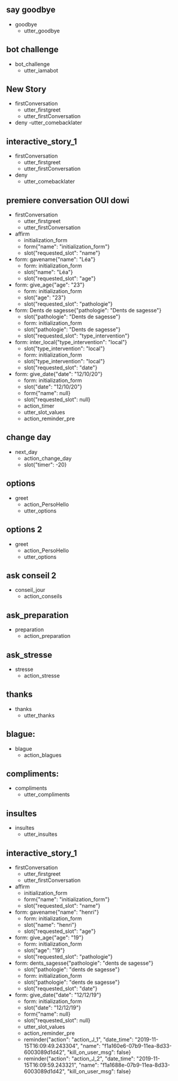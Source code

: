## say goodbye
* goodbye
  - utter_goodbye

## bot challenge
* bot_challenge
  - utter_iamabot


## New Story

* firstConversation
    - utter_firstgreet
    - utter_firstConversation
* deny
    -utter_comebacklater


## interactive_story_1
* firstConversation
    - utter_firstgreet
    - utter_firstConversation
* deny
    - utter_comebacklater

## premiere conversation OUI dowi
* firstConversation
    - utter_firstgreet
    - utter_firstConversation
* affirm
    - initialization_form
    - form{"name": "initialization_form"}
    - slot{"requested_slot": "name"}
* form: gavename{"name": "Léa"}
    - form: initialization_form
    - slot{"name": "Léa"}
    - slot{"requested_slot": "age"}
* form: give_age{"age": "23"}
    - form: initialization_form
    - slot{"age": "23"}
    - slot{"requested_slot": "pathologie"}
* form: Dents de sagesse{"pathologie": "Dents de sagesse"}
    - slot{"pathologie": "Dents de sagesse"}
    - form: initialization_form
    - slot{"pathologie": "Dents de sagesse"}
    - slot{"requested_slot": "type_intervention"}
* form: inter_local{"type_intervention": "local"}
    - slot{"type_intervention": "local"}
    - form: initialization_form
    - slot{"type_intervention": "local"}
    - slot{"requested_slot": "date"}
* form: give_date{"date": "12/10/20"}
    - form: initialization_form
    - slot{"date": "12/10/20"}
    - form{"name": null}
    - slot{"requested_slot": null}
    - action_timer
    - utter_slot_values
    - action_reminder_pre

## change day
* next_day
    - action_change_day
    - slot{"timer": -20}

## options
* greet
    - action_PersoHello
    - utter_options

## options 2
* greet
    - action_PersoHello
    - utter_options

## ask conseil 2
* conseil_jour
    - action_conseils

## ask_preparation
* preparation
    - action_preparation

## ask_stresse
* stresse
    - action_stresse


## thanks
* thanks
    - utter_thanks

## blague:
* blague
    - action_blagues

## compliments:
* compliments
    - utter_compliments
    
## insultes
* insultes
    - utter_insultes

## interactive_story_1
* firstConversation
    - utter_firstgreet
    - utter_firstConversation
* affirm
    - initialization_form
    - form{"name": "initialization_form"}
    - slot{"requested_slot": "name"}
* form: gavename{"name": "henri"}
    - form: initialization_form
    - slot{"name": "henri"}
    - slot{"requested_slot": "age"}
* form: give_age{"age": "19"}
    - form: initialization_form
    - slot{"age": "19"}
    - slot{"requested_slot": "pathologie"}
* form: dents_sagesse{"pathologie": "dents de sagesse"}
    - slot{"pathologie": "dents de sagesse"}
    - form: initialization_form
    - slot{"pathologie": "dents de sagesse"}
    - slot{"requested_slot": "date"}
* form: give_date{"date": "12/12/19"}
    - form: initialization_form
    - slot{"date": "12/12/19"}
    - form{"name": null}
    - slot{"requested_slot": null}
    - utter_slot_values
    - action_reminder_pre
    - reminder{"action": "action_J_1", "date_time": "2019-11-15T16:09:49.243304", "name": "f1a160e6-07b9-11ea-8d33-6003089d1d42", "kill_on_user_msg": false}
    - reminder{"action": "action_J_2", "date_time": "2019-11-15T16:09:59.243321", "name": "f1a1688e-07b9-11ea-8d33-6003089d1d42", "kill_on_user_msg": false}

